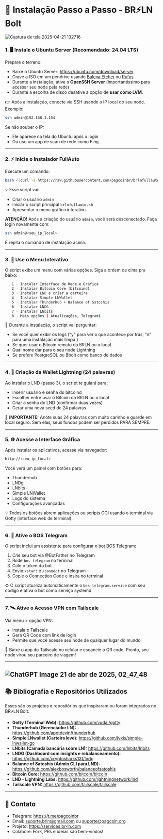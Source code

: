 # 🚀 Instalação Passo a Passo - BR⚡LN Bolt

![Captura de tela 2025-04-21 132716](https://github.com/user-attachments/assets/765fc080-120c-4646-9c51-20fe27292573)

### 1. 🖥️ Instale o Ubuntu Server (Recomendado: 24.04 LTS)

Prepare o terreno:
- Baixe o Ubuntu Server: https://ubuntu.com/download/server
- Grave a ISO em um pendrive usando [Balena Etcher](https://etcher.io) ou [Rufus](https://rufus.ie)
- Durante a instalação, ative o **OpenSSH Server** (importantíssimo para acessar seu node pela rede)
- Durante a escolha de disco desative a opção de **usar como LVM**.

👉 Após a instalação, conecte via SSH usando o IP local do seu node. Exemplo:
```bash
ssh admin@192.168.1.104
```
Se não souber o IP:
- Ele aparece na tela do Ubuntu após o login
- Ou use um app de scan de rede como Fing

---

### 2. ⚡ Inicie o Instalador FullAuto

Execute um comando:
```bash
bash <(curl -s https://raw.githubusercontent.com/pagcoinbr/brlnfullauto/main/run.sh)
```

💡 Esse script vai:
- Criar o usuário `admin`
- Iniciar o script principal `brlnfullauto.sh`
- Apresentar o menu gráfico interativo.

**ATENÇÃO!** Após a criação do usuário `admin`, você será desconectado. Faça login novamente com:
```bash
ssh admin@<seu_ip_local>
```
E repita o comando de instalação acima.

---

### 3. 🧭 Use o Menu Interativo

O script exibe um menu com várias opções. Siga a ordem de cima pra baixo:

```bash
   1 - Instalar Interface de Rede e Gráfica
   2 - Instalar Bitcoin Core (bitcoind)
   3 - Instalar LND e criar a carteira
   4 - Instalar Simple LNWallet
   5 - Instalar Thunderhub + Balance of Satoshis
   6 - Instalar LNDG
   7 - Instalar LNbits
   8 - Mais opções ( Atualizações, Telegram)
```

💬 Durante a instalação, o script vai perguntar:
- Se você quer exibir os logs ("y" para ver o que acontece por trás, "n" para uma instalação mais limpa.)
- Se quer usar o Bitcoin remoto da BRLN ou o local
- Qual nome dar para o seu node Lightning
- Se prefere PostgreSQL ou Bbolt como banco de dados

---

### 4. 🔐 Criação da Wallet Lightning (24 palavras)

Ao instalar o LND (passo 3), o script te guiará para:
- Inserir usuário e senha do bitcoind
- Escolher entre usar o Bitcoin da BRLN ou o local
- Criar a senha do LND (confirmar duas vezes)
- Gerar uma nova seed de 24 palavras

🧠 **IMPORTANTE:** Anote suas 24 palavras com muito carinho e guarde em local seguro. Sem elas, seus fundos podem ser perdidos PARA SEMPRE.

---

### 5. 🌐 Acesse a Interface Gráfica

Após instalar os aplicativos, acesse via navegador:
```bash
http://<seu_ip_local>
```

Você verá um painel com botões para:
- Thunderhub
- LNDg
- LNbits
- Simple LNWallet
- Logs do sistema
- Configurações avançadas

💡 Todos os botões abrem aplicações ou scripts CGI usando o terminal via Gotty (interface web de terminal).

---

### 6. 🤖 Ative o BOS Telegram

O script inclui um assistente para configurar o bot BOS Telegram:
1. Crie seu bot via @BotFather no Telegram
2. Rode `bos telegram` no terminal
3. Cole o token do bot
4. Envie `/start` e `/connect` no Telegram
5. Copie o Connection Code e insira no terminal

⚙️ O script atualiza automaticamente o `bos-telegram.service` com seu código e ativa o bot como serviço systemd.

---

### 7. 🛰️ Ative o Acesso VPN com Tailscale

Via menu > opção VPN:
- Instala o Tailscale
- Gera QR Code com link de login
- Permite que você acesse seu node de qualquer lugar do mundo

📱 Baixe o app do Tailscale no celular e escaneie o QR code. Pronto, seu node virou seu parceiro de viagem!

---
![ChatGPT Image 21 de abr  de 2025, 02_47_48](https://github.com/user-attachments/assets/cabf3db7-8b91-4289-8078-49f78444d7b4)
---

## 📚 Bibliografia e Repositórios Utilizados

Esses são os projetos e repositórios que inspiraram ou foram integrados no BR⚡LN Bolt:

- **Gotty (Terminal Web):** https://github.com/yudai/gotty
- **Thunderhub (Gerenciador LN):** https://github.com/apotdevin/thunderhub
- **Simple LNwallet (Carteira leve):** https://github.com/jvxis/simple-lnwallet-go
- **LNbits (Camada bancária sobre LN):** https://github.com/lnbits/lnbits
- **LNDG (Dashboard com insights e rebalanceamento):** https://github.com/cryptosharks131/lndg
- **Balance of Satoshis (Admin CLI para LND):** https://github.com/alexbosworth/balanceofsatoshis
- **Bitcoin Core:** https://github.com/bitcoin/bitcoin
- **LND - Lightning Labs:** https://github.com/lightningnetwork/lnd
- **Tailscale VPN:** https://github.com/tailscale/tailscale

---

## 💬 Contato

- Telegram: https://t.me/pagcoinbr
- Email: suporte.brln@gmail.com ou suporte@pagcoin.org
- Projeto: https://services.br-ln.com
- Colabore: Fork, PRs e ideias são bem-vindos!